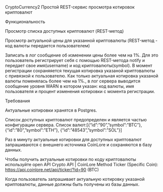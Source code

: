 CryptoCurrency2
Простой REST-сервис просмотра котировок криптовалют

Функциональность

Просмотр списка доступных криптовалют (REST-метод)

Просмотр актуальной цены для указанной криптовалюты (REST-метод - код валюты передается пользователем)

Записать в лог сообщение об изменении цены более чем на 1%. Для это пользователь регистрирует себя с помощью REST-метода notify и передает свое имя(username) и код криптовалюты(symbol). В момент регистрации cохраняяется текущая котировка указаной криптовалюты с привязкой к пользователю. Как только актуальная котировка указаной валюты поменялась более чем на 1%., в лог сервера выводится сообщение уровня WARN в котором указан: код валюты, имя пользователя и процент изменения котировки с момента регистрации.

Требования

Актуальные котировки хранятся в Postgres.

Cписок доступных криптовалют предопределен и является частью конфигурации сервера. Список валют:[{“id”:”90”,”symbol”:”BTC”}, {“id”:”80”,”symbol”:”ETH”}, {“id”:”48543”,”symbol”:”SOL”}]

Раз в минуту актуальные котировки для доступных криптовалют запрашиваются c внешнего источника CoinLore и сохраняются в базу данных.

Чтобы получить актуальные котировки по коду криптовалюты используйте open API Crypto API | CoinLore Меthod Ticker (Specific Coin): https://api.coinlore.net/api/ticker/?id=90 (BTC)

Когда пользователь запрашивает актуальную котировку указаной криптовалюты, данные должны быть получены из базы данных.